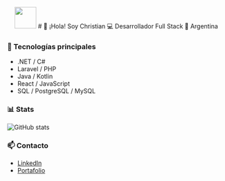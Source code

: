 <p align="center">
<img src="https://crisfide.github.io/Portafolio-CF/assets/favicon.png" width="50"/>
# 👋 ¡Hola! Soy Christian  
💻 Desarrollador Full Stack  
📍 Argentina  
</p>




### 🚀 Tecnologías principales
- .NET / C#
- Laravel / PHP
- Java / Kotlin
- React / JavaScript
- SQL / PostgreSQL / MySQL  

### 📊 Stats
![GitHub stats](https://github-readme-stats.vercel.app/api?username=crisfide&show_icons=true&theme=dark)


### 📫 Contacto
- [LinkedIn](https://www.linkedin.com/in/christian-fidelio/)
- [Portafolio](https://crisfide.github.io/Portafolio-CF/)


